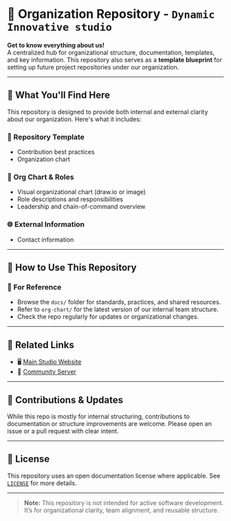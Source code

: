 # 🏢 Organization Repository - `Dynamic Innovative studio`

**Get to know everything about us!**  
A centralized hub for organizational structure, documentation, templates, and key information. This repository also serves as a **template blueprint** for setting up future project repositories under our organization.

---

## 📘 What You'll Find Here

This repository is designed to provide both internal and external clarity about our organization. Here's what it includes:

### 🔧 Repository Template

- Contribution best practices
- Organization chart

### 👥 Org Chart & Roles

- Visual organizational chart (draw.io or image)
- Role descriptions and responsibilities
- Leadership and chain-of-command overview

### 🌐 External Information

- Contact information

---

## 🧰 How to Use This Repository

### 🧭 For Reference

- Browse the `docs/` folder for standards, practices, and shared resources.
- Refer to `org-chart/` for the latest version of our internal team structure.
- Check the repo regularly for updates or organizational changes.

---

## 📌 Related Links

- 🖥️ [Main Studio Website](https://dynamic-innovative-studio.web.app)
- 💬 [Community Server](https://discord.gg/nGEnj6abUs)

---

## 🤝 Contributions & Updates

While this repo is mostly for internal structuring, contributions to documentation or structure improvements are welcome. Please open an issue or a pull request with clear intent.

---

## 📄 License

This repository uses an open documentation license where applicable. See [`LICENSE`](./LICENSE) for more details.

---

> **Note:** This repository is not intended for active software development. It’s for organizational clarity, team alignment, and reusable structure.
